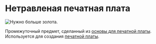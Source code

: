 # Нетравленая печатная плата

![Нужно больше золота.](oredict:oc:materialCircuitBoard)

Промежуточный предмет, сделанный из [основы для печатной платы](rawCircuitBoard.md). Используется для создания [печатной платы](printedCircuitBoard.md).
